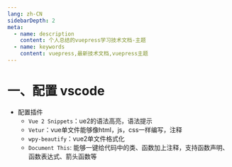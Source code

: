 ```yaml
---
lang: zh-CN
sidebarDepth: 2
meta:
  - name: description
    content: 个人总结的vuepress学习技术文档-主题
  - name: keywords
    content: vuepress,最新技术文档,vuepress主题
---
```


# 一、配置 vscode
- 配置插件
  - `Vue 2 Snippets`：ue2的语法高亮，语法提示
  - `Vetur`：vue单文件能够像html，js，css一样编写，注释
  - `wpy-beautify`：vue2单文件格式化
  - `Document This`: 能够一键给代码中的类、函数加上注释，支持函数声明、函数表达式、箭头函数等

